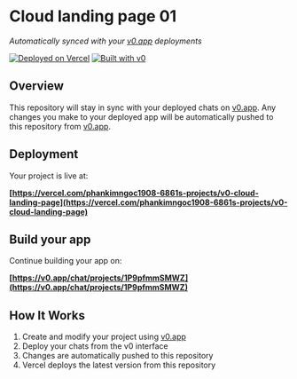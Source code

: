 # Cloud landing page 01

*Automatically synced with your [v0.app](https://v0.app) deployments*

[![Deployed on Vercel](https://img.shields.io/badge/Deployed%20on-Vercel-black?style=for-the-badge&logo=vercel)](https://vercel.com/phankimngoc1908-6861s-projects/v0-cloud-landing-page)
[![Built with v0](https://img.shields.io/badge/Built%20with-v0.app-black?style=for-the-badge)](https://v0.app/chat/projects/1P9pfmmSMWZ)

## Overview

This repository will stay in sync with your deployed chats on [v0.app](https://v0.app).
Any changes you make to your deployed app will be automatically pushed to this repository from [v0.app](https://v0.app).

## Deployment

Your project is live at:

**[https://vercel.com/phankimngoc1908-6861s-projects/v0-cloud-landing-page](https://vercel.com/phankimngoc1908-6861s-projects/v0-cloud-landing-page)**

## Build your app

Continue building your app on:

**[https://v0.app/chat/projects/1P9pfmmSMWZ](https://v0.app/chat/projects/1P9pfmmSMWZ)**

## How It Works

1. Create and modify your project using [v0.app](https://v0.app)
2. Deploy your chats from the v0 interface
3. Changes are automatically pushed to this repository
4. Vercel deploys the latest version from this repository
